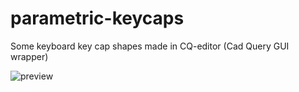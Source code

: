# parametric-keycaps
Some keyboard key cap shapes made in CQ-editor (Cad Query GUI wrapper)

![preview](https://github.com/fire-h0und/parametric-keycaps/blob/main/Keyset.png)
